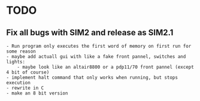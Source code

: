 # TODO

## Fix all bugs with SIM2 and release as SIM2.1
    - Run program only executes the first word of memory on first run for some reason
    - maybe add actuall gui with like a fake front pannel, switches and lights:
        - maybe look like an altair8800 or a pdp11/70 front pannel (except 4 bit of course)
    - implement halt command that only works when running, but stops execution
    - rewrite in C
    - make an 8 bit version